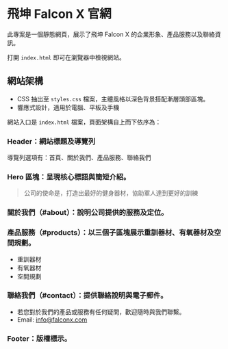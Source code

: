 # 飛坤 Falcon X 官網

此專案是一個靜態網頁，展示了飛坤 Falcon X 的企業形象、產品服務以及聯絡資訊。

打開 `index.html` 即可在瀏覽器中檢視網站。

## 網站架構
- CSS 抽出至 `styles.css` 檔案，主體風格以深色背景搭配漸層頭部區塊。
- 響應式設計，適用於電腦、平板及手機

網站入口是 `index.html` 檔案，頁面架構自上而下依序為：

### **Header**：網站標題及導覽列
  導覽列選項有：首頁、關於我們、產品服務、聯絡我們
  
### **Hero 區塊**：呈現核心標語與簡短介紹。
  > 公司的使命是，打造出最好的健身器材，協助軍人達到更好的訓練
  
### **關於我們（#about）**：說明公司提供的服務及定位。  

### **產品服務（#products）**：以三個子區塊展示重訓器材、有氧器材及空間規劃。
  - 重訓器材
  - 有氧器材
  - 空間規劃

### **聯絡我們（#contact）**：提供聯絡說明與電子郵件。
  - 若您對於我們的產品或服務有任何疑問，歡迎隨時與我們聯繫。
  - Email: info@falconx.com

### **Footer**：版權標示。

